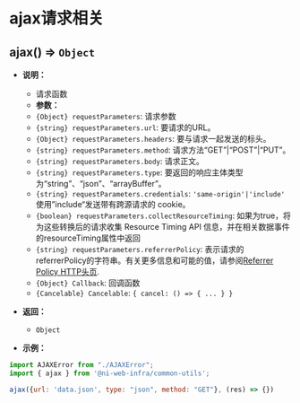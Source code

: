 # ajax请求相关

## ajax() ⇒ `Object`
- **说明：**
  - 请求函数
  - **参数：**
  - `{Object} requestParameters`: 请求参数
  - `{string} requestParameters.url`: 要请求的URL。
  - `{Object} requestParameters.headers`: 要与请求一起发送的标头。
  - `{string} requestParameters.method`: 请求方法“GET”|“POST”|“PUT”。
  - `{string} requestParameters.body`: 请求正文。
  - `{string} requestParameters.type`: 要返回的响应主体类型为“string”、“json”、“arrayBuffer”。
  - `{string} requestParameters.credentials`: `'same-origin'|'include'` 使用”include“发送带有跨源请求的 cookie。
  - `{boolean} requestParameters.collectResourceTiming`: 如果为true，将为这些转换后的请求收集 Resource Timing API 信息，并在相关数据事件的resourceTiming属性中返回
  - `{string} requestParameters.referrerPolicy`: 表示请求的referrerPolicy的字符串。有关更多信息和可能的值，请参阅[Referrer Policy HTTP头页](https://developer.mozilla.org/en-US/docs/Web/HTTP/Headers/Referrer-Policy).
  - `{Object} Callback`: 回调函数
  - `{Cancelable} Cancelable`: `{ cancel: () => { ... } }`
- **返回：** 
  - `Object` 

- **示例：**

```js
import AJAXError from "./AJAXError";
import { ajax } from '@ni-web-infra/common-utils';

ajax({url: 'data.json', type: "json", method: "GET"}, (res) => {})

```